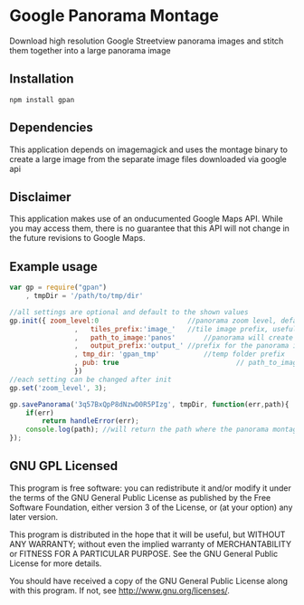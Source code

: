 # Google Panorama Montage

Download high resolution Google Streetview panorama images and stitch them together into a large panorama image

## Installation

`npm install gpan`

## Dependencies

This application depends on imagemagick and uses the montage binary to create a large image
from the separate image files downloaded via google api

## Disclaimer

This application makes use of an onducumented Google Maps API. While you may access them, there is no
guarantee that this API will not change in the future revisions to Google Maps.

## Example usage

```js
var gp = require("gpan")
	, tmpDir = '/path/to/tmp/dir'

//all settings are optional and default to the shown values
gp.init({ zoom_level:0						//panorama zoom level, default 0
				,	tiles_prefix:'image_'   //tile image prefix, useful for montage
				,	path_to_image:'panos'		//panorama will create this folder and store the panorama in it
				,	output_prefix:'output_'	//prefix for the panorama image
				, tmp_dir: 'gpan_tmp'			//temp folder prefix
				, pub: true								// path_to_image relative to app root or public folder
				})
//each setting can be changed after init
gp.set('zoom_level', 3);

gp.savePanorama('3q57BxQpP8dNzwD0R5PIzg', tmpDir, function(err,path){
	if(err)
		return handleError(err);
	console.log(path); //will return the path where the panorama montage is stored
});
```

## GNU GPL Licensed

This program is free software: you can redistribute it and/or modify
it under the terms of the GNU General Public License as published by
the Free Software Foundation, either version 3 of the License, or
(at your option) any later version.

This program is distributed in the hope that it will be useful,
but WITHOUT ANY WARRANTY; without even the implied warranty of
MERCHANTABILITY or FITNESS FOR A PARTICULAR PURPOSE.  See the
GNU General Public License for more details.

You should have received a copy of the GNU General Public License
along with this program.  If not, see <http://www.gnu.org/licenses/>.